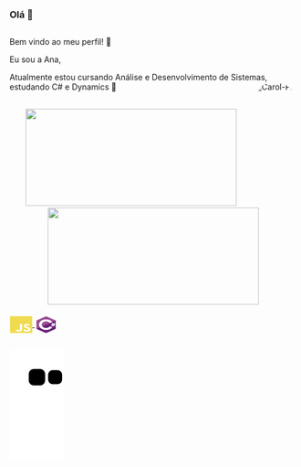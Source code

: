 ### Olá 👋
##
Bem vindo ao meu perfil! 🥳

Eu sou a Ana,

Atualmente estou cursando Análise e Desenvolvimento de Sistemas, estudando C# e Dynamics 🥰
<img align="right" alt="Carol-Pic" height="150" style="border-radius:50px;" img src= "imagens/Carol-Pic.png">
##

<div align="center">
  <a href="https://github.com/Alysiaa">
  <img height="170em" width="370" src="https://github-readme-stats.vercel.app/api?username=Alysiaa&show_icons=true&theme=dark&include_all_commits=true&count_private=true"/>
  <img height="170em" width="370" src="https://github-readme-stats.vercel.app/api/top-langs/?username=Alysiaa&layout=compact&langs_count=7&theme=dark"/>
</div>

<div style="display: inline_block"><br>
  <img align="center" alt="Rafa-Js" height="30" width="40" src="https://raw.githubusercontent.com/devicons/devicon/master/icons/javascript/javascript-plain.svg">
  <img align="center" alt="Rafa-Csharp" height="30" width="40" src="https://raw.githubusercontent.com/devicons/devicon/master/icons/csharp/csharp-original.svg">

  
  
  
</div>
 

  ##
 ![Snake animation](https://github.com/Alysiaa/Alysiaa/blob/output/github-contribution-grid-snake.svg)
  ##
